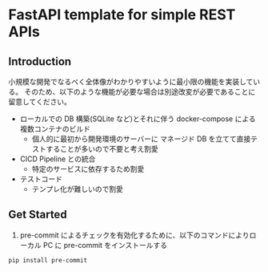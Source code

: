 # FastAPI template for simple REST APIs

## Introduction

小規模な開発でなるべく全体像がわかりやすいように最小限の機能を実装している。
そのため、以下のような機能が必要な場合は別途改変が必要であることに留意してください。

- ローカルでの DB 構築(SQLite など)とそれに伴う docker-compose による複数コンテナのビルド
  - 個人的に最初から開発環境のサーバーに マネージド DB を立てて直接テストすることが多いので不要と考え割愛
- CICD Pipeline との統合
  - 特定のサービスに依存するため割愛
- テストコード
  - テンプレ化が難しいので割愛

## Get Started

1. pre-commit によるチェックを有効化するために、以下のコマンドによりローカル PC に pre-commit をインストールする

```bash
pip install pre-commit
```
